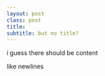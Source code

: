 ```yaml
---
layout: post
class: post
title: 
subtitle: but no title?
---
```

i guess there should be content

like newlines
